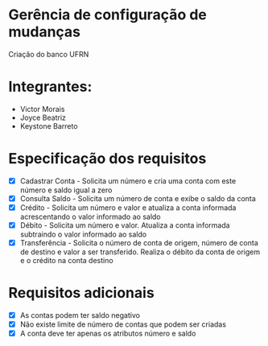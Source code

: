 # Gerência de configuração de mudanças
Criação do banco UFRN

# Integrantes:
* Victor Morais
* Joyce Beatriz
* Keystone Barreto

# Especificação dos requisitos

- [x] Cadastrar Conta -  Solicita um número e cria uma conta com este número e saldo igual a zero
- [x] Consulta Saldo - Solicita um número de conta e exibe o saldo da conta
- [x] Crédito - Solicita um número e valor e atualiza a conta informada acrescentando o valor informado ao saldo
- [x] Débito - Solicita um número e valor. Atualiza a conta informada subtraindo o valor informado ao saldo
- [x] Transferência - Solicita o número de conta de origem, número de conta de destino e valor a ser transferido. Realiza o débito da conta de origem e o crédito na conta destino

# Requisitos adicionais
- [x] As contas podem ter saldo negativo
- [x] Não existe limite de número de contas que podem ser criadas
- [x] A conta deve ter apenas os atributos número e saldo